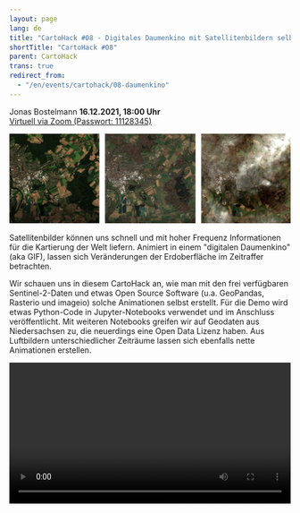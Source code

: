 ```yaml
---
layout: page
lang: de
title: "CartoHack #08 - Digitales Daumenkino mit Satellitenbildern selbst erstellen"
shortTitle: "CartoHack #08" 
parent: CartoHack
trans: true
redirect_from:
  - "/en/events/cartohack/08-daumenkino"
---
```



Jonas Bostelmann
<strong>16.12.2021, 18:00 Uhr</strong><br />
<a href="https://fh-potsdam.zoom.us/j/62350861286?pwd=aENwajQwQTRvL3MvRk92ZFN2UFEwdz09">Virtuell via Zoom (Passwort: 11128345)</a>

![CartoHack #08](/images/cartohack/08-daumenkino.jpg)

Satellitenbilder können uns schnell und mit hoher Frequenz Informationen für die Kartierung der Welt liefern. Animiert in einem "digitalen Daumenkino" (aka GIF), lassen sich Veränderungen der Erdoberfläche im Zeitraffer betrachten.

Wir schauen uns in diesem CartoHack an, wie man mit den frei verfügbaren Sentinel-2-Daten und etwas Open Source Software (u.a. GeoPandas, Rasterio und imageio) solche Animationen selbst erstellt. Für die Demo wird etwas Python-Code in Jupyter-Notebooks verwendet und im Anschluss veröffentlicht. Mit weiteren Notebooks greifen wir auf Geodaten aus Niedersachsen zu, die neuerdings eine Open Data Lizenz haben. Aus Luftbildern unterschiedlicher Zeiträume lassen sich ebenfalls nette Animationen erstellen.

<video width="1920" height="1080" style="max-width:100%; height: auto;" controls>
  <source src="https://fhp-video-hosting.s3.eu-central-1.amazonaws.com/cartohack/Hameln.mp4" type="video/mp4">
  Your browser does not support the video tag.
</video>


